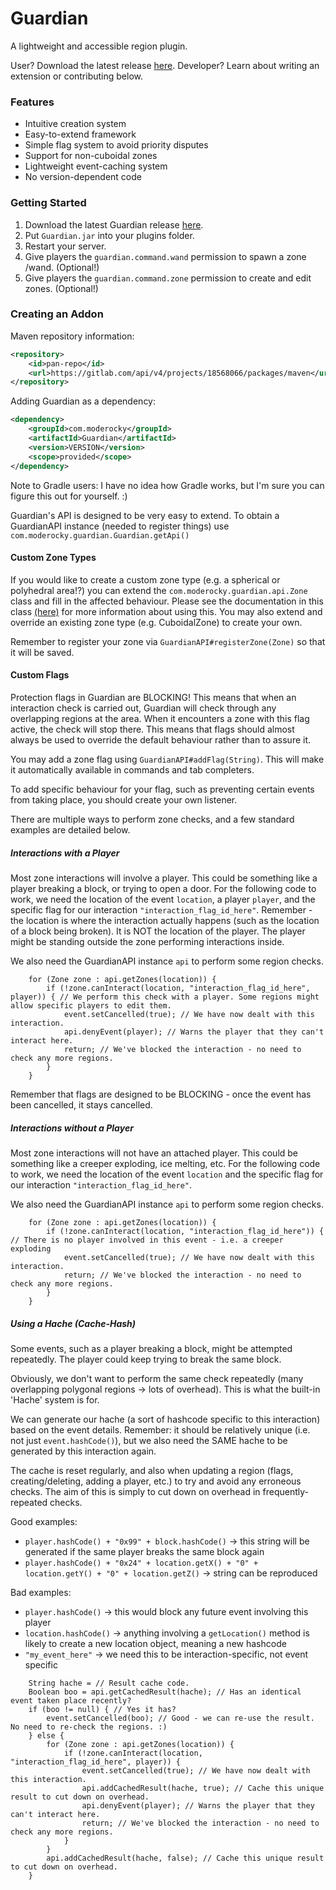 # Guardian
A lightweight and accessible region plugin.

User? Download the latest release [here](https://gitlab.com/Moderocky/Guardian/-/tags).
Developer? Learn about writing an extension or contributing below.

### Features
- Intuitive creation system
- Easy-to-extend framework
- Simple flag system to avoid priority disputes
- Support for non-cuboidal zones
- Lightweight event-caching system
- No version-dependent code

### Getting Started
1. Download the latest Guardian release [here](https://gitlab.com/Moderocky/Guardian/-/tags).
2. Put `Guardian.jar` into your plugins folder.
3. Restart your server.
4. Give players the `guardian.command.wand` permission to spawn a zone /wand. (Optional!)
5. Give players the `guardian.command.zone` permission to create and edit zones. (Optional!)

### Creating an Addon

Maven repository information:
```xml
<repository>
    <id>pan-repo</id>
    <url>https://gitlab.com/api/v4/projects/18568066/packages/maven</url>
</repository>
```

Adding Guardian as a dependency:
```xml
<dependency>
    <groupId>com.moderocky</groupId>
    <artifactId>Guardian</artifactId>
    <version>VERSION</version>
    <scope>provided</scope>
</dependency>
```

Note to Gradle users: I have no idea how Gradle works, but I'm sure you can figure this out for yourself. :)

Guardian's API is designed to be very easy to extend.
To obtain a GuardianAPI instance (needed to register things) use `com.moderocky.guardian.Guardian.getApi()`

#### Custom Zone Types

If you would like to create a custom zone type (e.g. a spherical or polyhedral area!?) you can extend the `com.moderocky.guardian.api.Zone` class and fill in the affected behaviour. Please see the documentation in this class [(here)](https://gitlab.com/Moderocky/Guardian/-/blob/master/src/main/java/com/moderocky/guardian/api/Zone.java) for more information about using this.
You may also extend and override an existing zone type (e.g. CuboidalZone) to create your own.

Remember to register your zone via `GuardianAPI#registerZone(Zone)` so that it will be saved.

#### Custom Flags

Protection flags in Guardian are BLOCKING!
This means that when an interaction check is carried out, Guardian will check through any overlapping regions at the area.
When it encounters a zone with this flag active, the check will stop there.
This means that flags should almost always be used to override the default behaviour rather than to assure it.

You may add a zone flag using `GuardianAPI#addFlag(String)`. This will make it automatically available in commands and tab completers.

To add specific behaviour for your flag, such as preventing certain events from taking place, you should create your own listener.

There are multiple ways to perform zone checks, and a few standard examples are detailed below.

##### Interactions with a Player

Most zone interactions will involve a player. This could be something like a player breaking a block, or trying to open a door.
For the following code to work, we need the location of the event `location`, a player `player`, and the specific flag for our interaction `"interaction_flag_id_here"`.
Remember - the location is where the interaction actually happens (such as the location of a block being broken). It is NOT the location of the player. The player might be standing outside the zone performing interactions inside.

We also need the GuardianAPI instance `api` to perform some region checks.

```java_holder_method_tree
    for (Zone zone : api.getZones(location)) {
        if (!zone.canInteract(location, "interaction_flag_id_here", player)) { // We perform this check with a player. Some regions might allow specific players to edit them.
            event.setCancelled(true); // We have now dealt with this interaction.
            api.denyEvent(player); // Warns the player that they can't interact here.
            return; // We've blocked the interaction - no need to check any more regions.
        }
    }
```

Remember that flags are designed to be BLOCKING - once the event has been cancelled, it stays cancelled.

##### Interactions without a Player

Most zone interactions will not have an attached player. This could be something like a creeper exploding, ice melting, etc.
For the following code to work, we need the location of the event `location` and the specific flag for our interaction `"interaction_flag_id_here"`.

We also need the GuardianAPI instance `api` to perform some region checks.

```java_holder_method_tree
    for (Zone zone : api.getZones(location)) {
        if (!zone.canInteract(location, "interaction_flag_id_here")) { // There is no player involved in this event - i.e. a creeper exploding
            event.setCancelled(true); // We have now dealt with this interaction.
            return; // We've blocked the interaction - no need to check any more regions.
        }
    }
```

##### Using a Hache (Cache-Hash)

Some events, such as a player breaking a block, might be attempted repeatedly. The player could keep trying to break the same block.

Obviously, we don't want to perform the same check repeatedly (many overlapping polygonal regions -> lots of overhead).
This is what the built-in 'Hache' system is for.

We can generate our hache (a sort of hashcode specific to this interaction) based on the event details.
Remember: it should be relatively unique (i.e. not just `event.hashCode()`), but we also need the SAME hache to be generated by this interaction again.

The cache is reset regularly, and also when updating a region (flags, creating/deleting, adding a player, etc.) to try and avoid any erroneous checks.
The aim of this is simply to cut down on overhead in frequently-repeated checks.

Good examples:
- `player.hashCode() + "0x99" + block.hashCode()` -> this string will be generated if the same player breaks the same block again
- `player.hashCode() + "0x24" + location.getX() + "0" + location.getY() + "0" + location.getZ()` -> string can be reproduced

Bad examples:
- `player.hashCode()` -> this would block any future event involving this player
- `location.hashCode()` -> anything involving a `getLocation()` method is likely to create a new location object, meaning a new hashcode
- `"my_event_here"` -> we need this to be interaction-specific, not event specific

```java_holder_method_tree
    String hache = // Result cache code.
    Boolean boo = api.getCachedResult(hache); // Has an identical event taken place recently?
    if (boo != null) { // Yes it has?
        event.setCancelled(boo); // Good - we can re-use the result. No need to re-check the regions. :)
    } else {
        for (Zone zone : api.getZones(location)) {
            if (!zone.canInteract(location, "interaction_flag_id_here", player)) {
                event.setCancelled(true); // We have now dealt with this interaction.
                api.addCachedResult(hache, true); // Cache this unique result to cut down on overhead.
                api.denyEvent(player); // Warns the player that they can't interact here.
                return; // We've blocked the interaction - no need to check any more regions.
            }
        }
        api.addCachedResult(hache, false); // Cache this unique result to cut down on overhead.
    }
```



